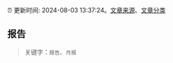 :alarm_clock: 更新时间: 2024-08-03 13:37:24。[文章来源](/README.md)、[文章分类](/TAGS.md)

## 报告


> 关键字：`报告`、`月报`



